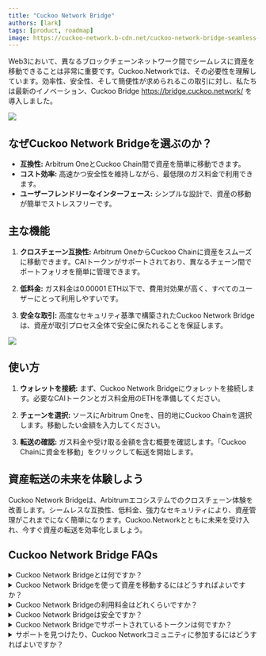 ```yaml
---
title: "Cuckoo Network Bridge"
authors: [lark]
tags: [product, roadmap]
image: https://cuckoo-network.b-cdn.net/cuckoo-network-bridge-seamless-asset-transfers.webp
---
```


Web3において、異なるブロックチェーンネットワーク間でシームレスに資産を移動できることは非常に重要です。Cuckoo.Networkでは、その必要性を理解しています。効率性、安全性、そして簡便性が求められるこの取引に対し、私たちは最新のイノベーション、Cuckoo Bridge https://bridge.cuckoo.network/ を導入しました。

![](https://cuckoo-network.b-cdn.net/cuckoo-network-bridge-seamless-asset-transfers.webp)

## なぜCuckoo Network Bridgeを選ぶのか？

- **互換性:** Arbitrum OneとCuckoo Chain間で資産を簡単に移動できます。
- **コスト効率:** 高速かつ安全性を維持しながら、最低限のガス料金で利用できます。
- **ユーザーフレンドリーなインターフェース:** シンプルな設計で、資産の移動が簡単でストレスフリーです。

## 主な機能

1. **クロスチェーン互換性:** Arbitrum OneからCuckoo Chainに資産をスムーズに移動できます。CAIトークンがサポートされており、異なるチェーン間でポートフォリオを簡単に管理できます。

2. **低料金:** ガス料金は0.00001 ETH以下で、費用対効果が高く、すべてのユーザーにとって利用しやすいです。

3. **安全な取引:** 高度なセキュリティ基準で構築されたCuckoo Network Bridgeは、資産が取引プロセス全体で安全に保たれることを保証します。

[![](https://cuckoo-network.b-cdn.net/cuckoo-bridge-screenshot.webp)](https://bridge.cuckoo.network/)

## 使い方

1. **ウォレットを接続:** まず、Cuckoo Network Bridgeにウォレットを接続します。必要なCAIトークンとガス料金用のETHを準備してください。

2. **チェーンを選択:** ソースにArbitrum Oneを、目的地にCuckoo Chainを選択します。移動したい金額を入力してください。

3. **転送の確認:** ガス料金や受け取る金額を含む概要を確認します。「Cuckoo Chainに資金を移動」をクリックして転送を開始します。

## 資産転送の未来を体験しよう

Cuckoo Network Bridgeは、Arbitrumエコシステムでのクロスチェーン体験を改善します。シームレスな互換性、低料金、強力なセキュリティにより、資産管理がこれまでになく簡単になります。Cuckoo.Networkとともに未来を受け入れ、今すぐ資産の転送を効率化しましょう。

## Cuckoo Network Bridge FAQs

<details class="p-4 bg-white rounded-lg shadow hover:bg-gray-50 focus:outline-none focus:ring-2 focus:ring-blue-500">
  <summary class="cursor-pointer text-xl font-semibold">
    Cuckoo Network Bridgeとは何ですか？
  </summary>
  <p class="mt-2">
    Cuckoo Network Bridgeは、異なるブロックチェーンネットワーク間、特にArbitrum OneからCuckoo Chainへの資産移動をシームレスに行うためのツールです。ユーザーフレンドリーなインターフェース、最小限のガス料金、高度なセキュリティを提供し、スムーズで安全な取引を確保します。
  </p>
</details>
<details class="p-4 bg-white rounded-lg shadow hover:bg-gray-50 focus:outline-none focus:ring-2 focus:ring-blue-500">
  <summary class="cursor-pointer text-xl font-semibold">
    Cuckoo Network Bridgeを使って資産を移動するにはどうすればよいですか？
  </summary>
  <p class="mt-2">
    Cuckoo Network Bridgeを使用して資産を移動するには、以下の手順に従ってください：
  </p>
  <ol>
    <li>ウォレットをCuckoo Network Bridgeに接続します。</li>
    <li>CAIトークンとガス料金用のETHを準備します。</li>
    <li>ソースチェーンにArbitrum Oneを、目的チェーンにCuckoo Chainを選択します。</li>
    <li>移動したい金額を入力します。</li>
    <li>転送の概要を確認し、取引を確認します。</li>
  </ol>
</details>

<details class="p-4 bg-white rounded-lg shadow hover:bg-gray-50 focus:outline-none focus:ring-2 focus:ring-blue-500">
  <summary class="cursor-pointer text-xl font-semibold">
    Cuckoo Network Bridgeの利用料金はどれくらいですか？
  </summary>
  <p class="mt-2">
    Cuckoo Network Bridgeは、ガス料金が0.00001 ETH以下と、コスト効率に優れた設計になっています。これにより、ユーザーは高額な費用をかけずに資産を移動できます。
  </p>
</details>

<details class="p-4 bg-white rounded-lg shadow hover:bg-gray-50 focus:outline-none focus:ring-2 focus:ring-blue-500">
  <summary class="cursor-pointer text-xl font-semibold">
    Cuckoo Network Bridgeは安全ですか？
  </summary>
  <p class="mt-2">
    はい、Cuckoo Network Bridgeは最高のセキュリティ基準で構築されており、取引プロセス全体で資産の安全が確保されます。プラットフォームはユーザーの資金とデータを保護するための強力なセキュリティ対策を採用しています。
  </p>
</details>

<details class="p-4 bg-white rounded-lg shadow hover:bg-gray-50 focus:outline-none focus:ring-2 focus:ring-blue-500">
  <summary class="cursor-pointer text-xl font-semibold">
    Cuckoo Network Bridgeでサポートされているトークンは何ですか？
  </summary>
  <p class="mt-2">
    現在、Cuckoo Network BridgeはCAIトークンをサポートしています。
  </p>
</details>

<details class="p-4 bg-white rounded-lg shadow hover:bg-gray-50 focus:outline-none focus:ring-2 focus:ring-blue-500">
  <summary class="cursor-pointer text-xl font-semibold">
    サポートを見つけたり、Cuckoo Networkコミュニティに参加するにはどうすればよいですか？
  </summary>
  <p class="mt-2">
    詳細については、ウェブサイト https://bridge.cuckoo.network/ をご覧いただくか、[Discord](https://cuckoo.network/dc)、[Telegram](https://cuckoo.network/tg)、および[X / Twitter](https://cuckoo.network/x) で活発なコミュニティに参加してください。Web3 + AIの世界で共に進化しましょう。
  </p>
</details>

